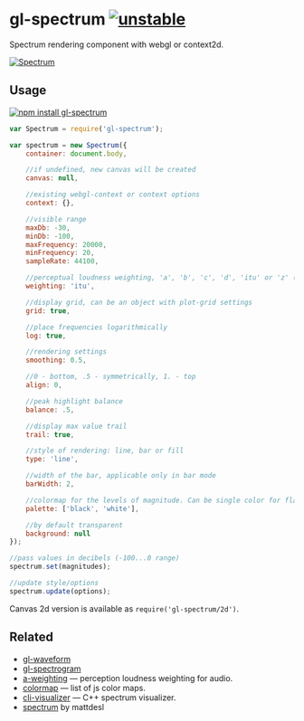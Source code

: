 # gl-spectrum [![unstable](http://badges.github.io/stability-badges/dist/unstable.svg)](http://github.com/badges/stability-badges)

Spectrum rendering component with webgl or context2d.

[![Spectrum](https://raw.githubusercontent.com/audio-lab/gl-spectrum/gh-pages/preview.png "Spectrum")](http://audio-lab.github.io/gl-spectrum/)


## Usage

[![npm install gl-spectrum](https://nodei.co/npm/gl-spectrum.png?mini=true)](https://npmjs.org/package/gl-spectrum/)

```js
var Spectrum = require('gl-spectrum');

var spectrum = new Spectrum({
	container: document.body,

	//if undefined, new canvas will be created
	canvas: null,

	//existing webgl-context or context options
	context: {},

	//visible range
	maxDb: -30,
	minDb: -100,
	maxFrequency: 20000,
	minFrequency: 20,
	sampleRate: 44100,

	//perceptual loudness weighting, 'a', 'b', 'c', 'd', 'itu' or 'z' (see a-weighting)
	weighting: 'itu',

	//display grid, can be an object with plot-grid settings
	grid: true,

	//place frequencies logarithmically
	log: true,

	//rendering settings
	smoothing: 0.5,

	//0 - bottom, .5 - symmetrically, 1. - top
	align: 0,

	//peak highlight balance
	balance: .5,

	//display max value trail
	trail: true,

	//style of rendering: line, bar or fill
	type: 'line',

	//width of the bar, applicable only in bar mode
	barWidth: 2,

	//colormap for the levels of magnitude. Can be single color for flat fill.
	palette: ['black', 'white'],

	//by default transparent
	background: null
});

//pass values in decibels (-100...0 range)
spectrum.set(magnitudes);

//update style/options
spectrum.update(options);
```

Canvas 2d version is available as `require('gl-spectrum/2d')`.

## Related

* [gl-waveform](https://github.com/audio-lab/gl-waveform)
* [gl-spectrogram](https://github.com/audio-lab/gl-spectrogram)
* [a-weighting](https://github.com/audio-lab/a-weighting) — perception loudness weighting for audio.
* [colormap](https://github.com/bpostlethwaite/colormap) — list of js color maps.
* [cli-visualizer](https://github.com/dpayne/cli-visualizer) — C++ spectrum visualizer.
* [spectrum](https://github.com/mattdesl/spectrum) by mattdesl
